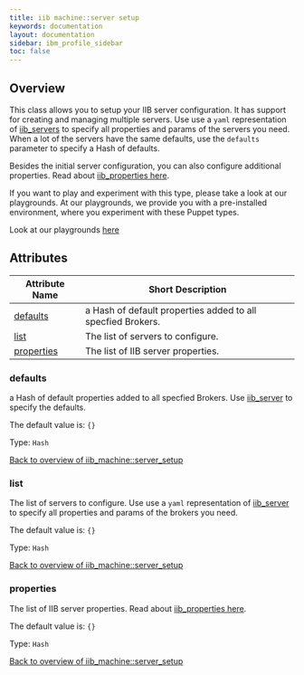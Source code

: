 ```yaml
---
title: iib machine::server setup
keywords: documentation
layout: documentation
sidebar: ibm_profile_sidebar
toc: false
---
```

## Overview

This class allows you to setup your IIB server configuration. It has support for creating and managing multiple servers. Use use a `yaml` representation of [iib_servers](/docs/iib_config/iib_server.html) to specify all properties and params of the servers you need. When a lot of the servers have the same defaults, use the `defaults` parameter to specify a Hash of defaults.

Besides the initial server configuration, you can also configure additional properties. Read about [iib_properties here](/docs/iib_config/iib_property.html).





If you want to play and experiment with this type, please take a look at our playgrounds. At our playgrounds, 
we provide you with a pre-installed environment, where you experiment with these Puppet types.

Look at our playgrounds [here](/playgrounds#mq)

## Attributes



Attribute Name                                      | Short Description                                           |
--------------------------------------------------- | ----------------------------------------------------------- |
[defaults](#iib_machine::server_setup_defaults)     | a Hash of default properties added to all specfied Brokers. |
[list](#iib_machine::server_setup_list)             | The list of servers to configure.                           |
[properties](#iib_machine::server_setup_properties) | The list of IIB server properties.                          |




### defaults<a name='iib_machine::server_setup_defaults'>

a Hash of default properties added to all specfied Brokers. Use [iib_server](/docs/iib_config/iib_server.html) to specify the defaults.

The default value is: `{}`

Type: `Hash`


[Back to overview of iib_machine::server_setup](#attributes)

### list<a name='iib_machine::server_setup_list'>

The list of servers to configure. Use use a `yaml` representation of [iib_server](/docs/iib_config/iib_server.html) to specify all properties and params of the brokers you need. 

The default value is: `{}`

Type: `Hash`


[Back to overview of iib_machine::server_setup](#attributes)

### properties<a name='iib_machine::server_setup_properties'>

The list of IIB server properties. Read about [iib_properties here](/docs/iib_config/iib_property.html). 

The default value is: `{}`

Type: `Hash`


[Back to overview of iib_machine::server_setup](#attributes)
